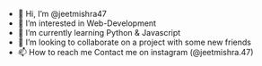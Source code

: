 - 👋 Hi, I’m @jeetmishra47
- 👀 I’m interested in Web-Development
- 🌱 I’m currently learning Python & Javascript
- 💞️ I’m looking to collaborate on a project with some new friends
- 📫 How to reach me Contact me on instagram (@jeetmishra.47)

<!---
jeet4747/jeet4747 is a ✨ special ✨ repository because its `README.md` (this file) appears on your GitHub profile.
You can click the Preview link to take a look at your changes.
--->
